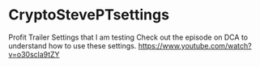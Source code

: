 # CryptoStevePTsettings
Profit Trailer Settings that I am testing
Check out the episode on DCA to understand how to use these settings.
https://www.youtube.com/watch?v=o30scla9tZY
